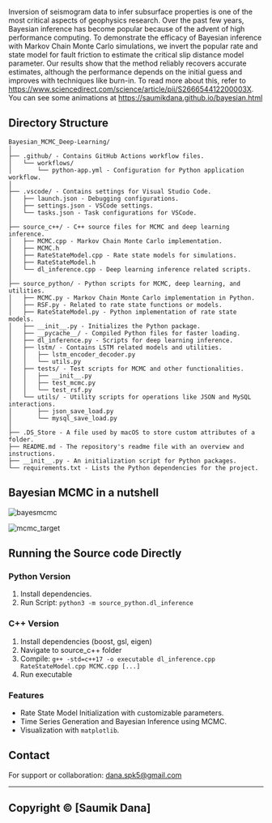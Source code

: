 Inversion of seismogram data to infer subsurface properties is one of the most critical aspects of geophysics research. Over the past few years, Bayesian inference has become popular because of the advent of high performance computing. To demonstrate the efficacy of Bayesian inference with Markov Chain Monte Carlo simulations, we invert the popular rate and state model for fault friction to estimate the critical slip distance model parameter. Our results show that the method reliably recovers accurate estimates, although the performance depends on the initial guess and improves with techniques like burn-in. To read more about this, refer to https://www.sciencedirect.com/science/article/pii/S266654412200003X. You can see some animations at https://saumikdana.github.io/bayesian.html

## Directory Structure
```
Bayesian_MCMC_Deep-Learning/
│
├── .github/ - Contains GitHub Actions workflow files.
│   └── workflows/
│       └── python-app.yml - Configuration for Python application workflow.
│
├── .vscode/ - Contains settings for Visual Studio Code.
│   ├── launch.json - Debugging configurations.
│   ├── settings.json - VSCode settings.
│   └── tasks.json - Task configurations for VSCode.
│
├── source_c++/ - C++ source files for MCMC and deep learning inference.
│   ├── MCMC.cpp - Markov Chain Monte Carlo implementation.
│   ├── MCMC.h
│   ├── RateStateModel.cpp - Rate state models for simulations.
│   ├── RateStateModel.h
│   └── dl_inference.cpp - Deep learning inference related scripts.
│
├── source_python/ - Python scripts for MCMC, deep learning, and utilities.
│   ├── MCMC.py - Markov Chain Monte Carlo implementation in Python.
│   ├── RSF.py - Related to rate state functions or models.
│   ├── RateStateModel.py - Python implementation of rate state models.
│   ├── __init__.py - Initializes the Python package.
│   ├── __pycache__/ - Compiled Python files for faster loading.
│   ├── dl_inference.py - Scripts for deep learning inference.
│   ├── lstm/ - Contains LSTM related models and utilities.
│   │   ├── lstm_encoder_decoder.py
│   │   └── utils.py
│   ├── tests/ - Test scripts for MCMC and other functionalities.
│   │   ├── __init__.py
│   │   ├── test_mcmc.py
│   │   └── test_rsf.py
│   └── utils/ - Utility scripts for operations like JSON and MySQL interactions.
│       ├── json_save_load.py
│       └── mysql_save_load.py
│
├── .DS_Store - A file used by macOS to store custom attributes of a folder.
├── README.md - The repository's readme file with an overview and instructions.
├── __init__.py - An initialization script for Python packages.
└── requirements.txt - Lists the Python dependencies for the project.
```

## Bayesian MCMC in a nutshell

![bayesmcmc](https://github.com/SaumikDana/Bayesian-Markov-chain-Monte-Carlo/assets/9474631/f755e7ea-3ee5-4684-8337-55454f8a7d76)

![mcmc_target](https://github.com/SaumikDana/Bayesian-Markov-chain-Monte-Carlo/assets/9474631/94ba3448-e8fe-42d0-8200-11dd06aed8d0)


## Running the Source code Directly
### Python Version
1. Install dependencies.
2. Run Script: `python3 -m source_python.dl_inference`

### C++ Version
1. Install dependencies (boost, gsl, eigen)
2. Navigate to source_c++ folder
3. Compile: `g++ -std=c++17 -o executable dl_inference.cpp RateStateModel.cpp MCMC.cpp [...]`
4. Run executable

### Features
- Rate State Model Initialization with customizable parameters.
- Time Series Generation and Bayesian Inference using MCMC.
- Visualization with `matplotlib`.

## Contact
For support or collaboration: dana.spk5@gmail.com

---
Copyright © [Saumik Dana]
---

